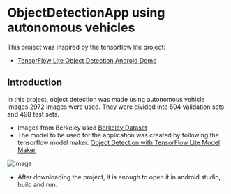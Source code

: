 # ObjectDetectionApp using autonomous vehicles

This project was inspired by the tensorflow lite project:

* [TensorFlow Lite Object Detection Android Demo](https://github.com/tensorflow/examples/tree/master/lite/examples/object_detection/android)

## Introduction

In this project, object detection was made using autonomous vehicle images.2972 images were used. They were divided into 504 validation sets and 498 test sets.

* Images from Berkeley used [Berkeley Dataset](https://bdd-data.berkeley.edu/)
* The model to be used for the application was created by following the tensorflow model maker. [Object Detection with TensorFlow Lite Model Maker](https://www.tensorflow.org/lite/tutorials/model_maker_object_detection)

![image](https://user-images.githubusercontent.com/46873580/129888289-46562081-30ab-4d64-a3ca-aa2144d132da.png)
* After downloading the project, it is enough to open it in android studio, build and run.
